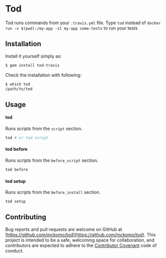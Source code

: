 # Tod

Tod runs commands from your `.travis.yml` file. Type `tod` instead of `docker run -v $(pwd):/my-app -it my-app some-tests` to run your tests

## Installation

Install it yourself simply as:

```bash
$ gem install tod-travis
```

Check the installation with following:

```bash
$ which tod
/path/to/tod
```

## Usage

#### tod

Runs scripts from the `script` section.

```bash
tod # or tod script
```

#### tod before

Runs scripts from the `before_script` section.

```bash
tod before
```

#### tod setup

Runs scripts from the `before_install` section.

```bash
tod setup
```

## Contributing

Bug reports and pull requests are welcome on GitHub at [https://github.com/mckomo/tod](https://github.com/mckomo/tod). This project is intended to be a safe, welcoming space for collaboration, and contributors are expected to adhere to the [Contributor Covenant](http://contributor-covenant.org) code of conduct.
